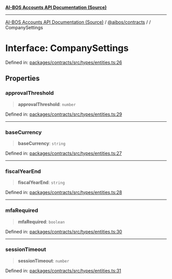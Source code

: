 [**AI-BOS Accounts API Documentation (Source)**](../../../README.md)

***

[AI-BOS Accounts API Documentation (Source)](../../../README.md) / [@aibos/contracts](../README.md) / [](../README.md) / CompanySettings

# Interface: CompanySettings

Defined in: [packages/contracts/src/types/entities.ts:26](https://github.com/pohlai88/accounts/blob/48103fb36d28b2b9bfb33472b6de2f719773cde9/packages/contracts/src/types/entities.ts#L26)

## Properties

### approvalThreshold

> **approvalThreshold**: `number`

Defined in: [packages/contracts/src/types/entities.ts:29](https://github.com/pohlai88/accounts/blob/48103fb36d28b2b9bfb33472b6de2f719773cde9/packages/contracts/src/types/entities.ts#L29)

***

### baseCurrency

> **baseCurrency**: `string`

Defined in: [packages/contracts/src/types/entities.ts:27](https://github.com/pohlai88/accounts/blob/48103fb36d28b2b9bfb33472b6de2f719773cde9/packages/contracts/src/types/entities.ts#L27)

***

### fiscalYearEnd

> **fiscalYearEnd**: `string`

Defined in: [packages/contracts/src/types/entities.ts:28](https://github.com/pohlai88/accounts/blob/48103fb36d28b2b9bfb33472b6de2f719773cde9/packages/contracts/src/types/entities.ts#L28)

***

### mfaRequired

> **mfaRequired**: `boolean`

Defined in: [packages/contracts/src/types/entities.ts:30](https://github.com/pohlai88/accounts/blob/48103fb36d28b2b9bfb33472b6de2f719773cde9/packages/contracts/src/types/entities.ts#L30)

***

### sessionTimeout

> **sessionTimeout**: `number`

Defined in: [packages/contracts/src/types/entities.ts:31](https://github.com/pohlai88/accounts/blob/48103fb36d28b2b9bfb33472b6de2f719773cde9/packages/contracts/src/types/entities.ts#L31)
